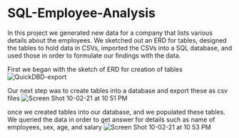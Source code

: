 # SQL-Employee-Analysis

In this project we generated new data for a company that lists various details about the employees. We sketched out an ERD for tables, designed the tables to hold data in CSVs, imported the CSVs into a SQL database, and used those in order to formulate our findings with the data.

First we began with the sketch of ERD for creation of tables
![QuickDBD-export](https://user-images.githubusercontent.com/79889633/135738760-4c17e616-f564-4562-bfbe-d61fe2c09317.png)

Our next step was to create tables into a database and export these as csv files
![Screen Shot 10-02-21 at 10 51 PM](https://user-images.githubusercontent.com/79889633/135738909-76ef9ad5-a73d-4f4b-8a4d-2c9f60b32590.PNG)

once we created tables into our database, and we populated these tables. We queried the data in order to get answer for details such as name of employees, sex, age, and salary
![Screen Shot 10-02-21 at 10 53 PM](https://user-images.githubusercontent.com/79889633/135739009-663716df-dda2-41e1-b569-b3cbbf0760dc.PNG)
